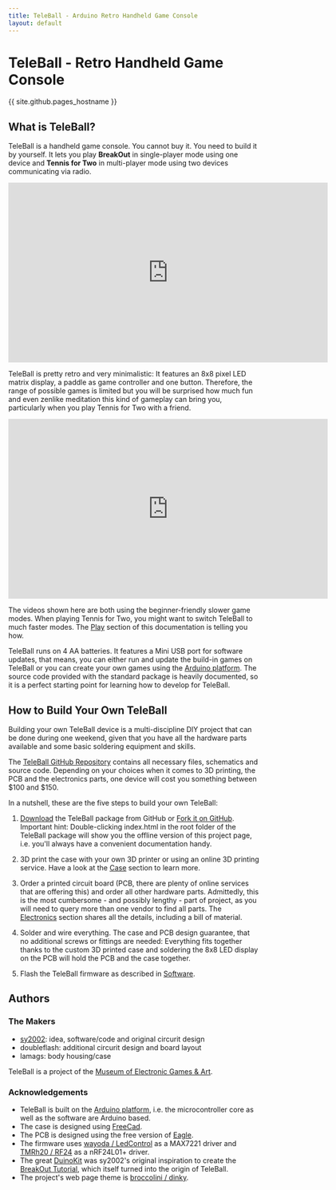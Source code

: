 ```yaml
---
title: TeleBall - Arduino Retro Handheld Game Console
layout: default
---
```


TeleBall - Retro Handheld Game Console
======================================

{{ site.github.pages_hostname }}

What is TeleBall?
-----------------

TeleBall is a handheld game console. You cannot buy it. You need to build it
by yourself. It lets you play **BreakOut** in single-player mode using one
device and **Tennis for Two** in multi-player mode using two devices
communicating via radio.

<iframe width="640" height="360" src="http://www.youtube.com/embed/JpwP330C6q0" frameborder="0" allowfullscreen></iframe>

TeleBall is pretty retro and very minimalistic: It features an
8x8 pixel LED matrix display, a paddle as game controller and one button.
Therefore, the range of possible games is limited but you will be surprised
how much fun and even zenlike meditation this kind of gameplay can bring you,
particularly when you play Tennis for Two with a friend.

<iframe width="640" height="360" src="http://www.youtube.com/embed/hnW40l3Gluc" frameborder="0" allowfullscreen></iframe>

The videos shown here are both using the beginner-friendly slower game modes.
When playing Tennis for Two, you might want to switch TeleBall to much
faster modes. The [Play](doc/play.html) section of this documentation is telling you how.

TeleBall runs on 4 AA batteries. It features a Mini USB port for software updates,
that means, you can either run and update the build-in games on TeleBall or you can
create your own games using the [Arduino platform](http://www.arduino.cc). The source
code provided with the standard package is heavily documented, so it is a perfect
starting point for learning how to develop for TeleBall.

How to Build Your Own TeleBall
------------------------------

Building your own TeleBall device is a multi-discipline DIY project that can be
done during one weekend, given that you have all the hardware parts available
and some basic soldering equipment and skills.

The [TeleBall GitHub Repository](https://github.com/sy2002/TeleBall) contains
all necessary files, schematics and source code. Depending on your choices when
it comes to 3D printing, the PCB and the electronics parts, one device will
cost you something between $100 and $150.

In a nutshell, these are the five steps to build your own TeleBall:

1. [Download](https://github.com/sy2002/TeleBall/zipball/master)
   the TeleBall package from GitHub or
   [Fork it on GitHub](https://github.com/sy2002/TeleBall/fork).
   Important hint: Double-clicking index.html in the root folder of
   the TeleBall package will show you the offline version of this
   project page, i.e. you'll always have a convenient documentation handy.

2. 3D print the case with your own 3D printer or using an online 3D printing service.
   Have a look at the [Case](doc/case.html) section to learn more.

3. Order a printed circuit board (PCB, there are plenty of online services that
   are offering this) and order all other hardware parts. Admittedly, this is the
   most cumbersome - and possibly lengthy - part of project, as you will need
   to query more than one vendor to find all parts. The [Electronics](doc/electronics.html)
   section shares all the details, including a bill of material.

4. Solder and wire everything. The case and PCB design guarantee, that no additional
   screws or fittings are needed: Everything fits together thanks to the custom
   3D printed case and soldering the 8x8 LED display on the PCB will hold
   the PCB and the case together.

5. Flash the TeleBall firmware as described in [Software](doc/software.html).

Authors
-------

### The Makers

* [sy2002](http://www.sy2002.de): idea, software/code and original circurit design
* doubleflash: additional circurit design and board layout
* lamags: body housing/case

TeleBall is a project of the [Museum of Electronic Games & Art](http://www.m-e-g-a.org).

### Acknowledgements

* TeleBall is built on the [Arduino platform](http://www.arduino.cc), i.e. the
  microcontroller core as well as the software are Arduino based.
* The case is designed using [FreeCad](http://www.freecadweb.org).
* The PCB is designed using the free version of [Eagle](http://www.cadsoftusa.com/).
* The firmware uses [wayoda / LedControl](https://github.com/wayoda/LedControl) as a
  MAX7221 driver and [TMRh20 / RF24](http://tmrh20.github.io/RF24/) as a nRF24L01+ driver.
* The great [DuinoKit](http://www.duinokit.com) was sy2002's original inspiration to
  create the [BreakOut Tutorial](http://duinokit.com/ShowAndTell/viewtopic.php?f=4&t=14),
  which itself turned into the origin of TeleBall.
* The project's web page theme is [broccolini / dinky](https://github.com/broccolini/dinky).